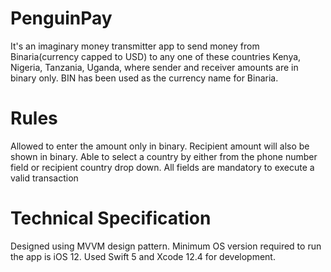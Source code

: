 # PenguinPay

It's an imaginary money transmitter app to send money from Binaria(currency capped to USD) to any one of these countries Kenya, Nigeria, Tanzania, Uganda, where sender and receiver amounts are in binary only. BIN has been used as the currency name for Binaria.

# Rules

Allowed to enter the amount only in binary.
Recipient amount will also be shown in binary.
Able to select a country by either from the phone number field or recipient country drop down.
All fields are mandatory to execute a valid transaction

# Technical Specification

Designed using MVVM design pattern.
Minimum OS version required to run the app is iOS 12.
Used Swift 5 and Xcode 12.4 for development.


